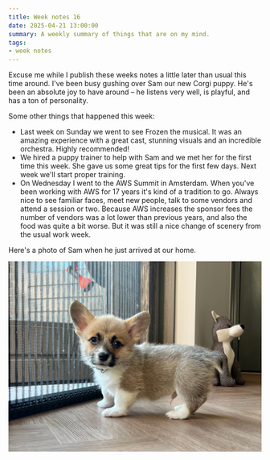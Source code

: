```yaml
---
title: Week notes 16
date: 2025-04-21 13:00:00
summary: A weekly summary of things that are on my mind.
tags: 
- week notes
---
```


Excuse me while I publish these weeks notes a little later than usual this time around. I've been busy gushing over Sam our new Corgi puppy. He's been an absolute joy to have around – he listens very well, is playful, and has a ton of personality.

Some other things that happened this week:

- Last week on Sunday we went to see Frozen the musical. It was an amazing experience with a great cast, stunning visuals and an incredible orchestra. Highly recommended!
- We hired a puppy trainer to help with Sam and we met her for the first time this week. She gave us some great tips for the first few days. Next week we'll start proper training.
- On Wednesday I went to the AWS Summit in Amsterdam. When you've been working with AWS for 17 years it's kind of a tradition to go. Always nice to see familiar faces, meet new people, talk to some vendors and attend a session or two. Because AWS increases the sponsor fees the number of vendors was a lot lower than previous years, and also the food was quite a bit worse. But it was still a nice change of scenery from the usual work week.

Here's a photo of Sam when he just arrived at our home.

![Sam our Corgi puppy at 8 weeks old](/img/week-notes-16.jpeg)